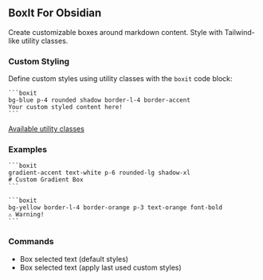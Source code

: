 ## BoxIt For Obsidian

Create customizable boxes around markdown content. Style with Tailwind-like utility classes.

### Custom Styling

Define custom styles using utility classes with the `boxit` code block:

````
```boxit
bg-blue p-4 rounded shadow border-l-4 border-accent
Your custom styled content here!
```
````

[Available utility classes](UTIL_CLASSES.md)

### Examples

````
```boxit
gradient-accent text-white p-6 rounded-lg shadow-xl
# Custom Gradient Box
```
````

````
```boxit
bg-yellow border-l-4 border-orange p-3 text-orange font-bold
⚠️ Warning!
```
````

### Commands

-   Box selected text (default styles)
-   Box selected text (apply last used custom styles)
